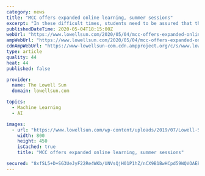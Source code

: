```yaml
---
category: news
title: "MCC offers expanded online learning, summer sessions"
excerpt: "In these difficult times, students need to be assured that they are receiving an education from an institution with a proven track record of success in online learning. Middlesex Community College"
publishedDateTime: 2020-05-04T18:15:00Z
webUrl: "https://www.lowellsun.com/2020/05/04/mcc-offers-expanded-online-learning-summer-sessions/"
ampWebUrl: "https://www.lowellsun.com/2020/05/04/mcc-offers-expanded-online-learning-summer-sessions/amp/"
cdnAmpWebUrl: "https://www-lowellsun-com.cdn.ampproject.org/c/s/www.lowellsun.com/2020/05/04/mcc-offers-expanded-online-learning-summer-sessions/amp/"
type: article
quality: 44
heat: 44
published: false

provider:
  name: The Lowell Sun
  domain: lowellsun.com

topics:
  - Machine Learning
  - AI

images:
  - url: "https://www.lowellsun.com/wp-content/uploads/2019/07/Lowell-Sun-fallback-image.jpg"
    width: 800
    height: 450
    isCached: true
    title: "MCC offers expanded online learning, summer sessions"

secured: "8xfSL5+D+SG3UeJyF22Re4WKb/UNVsQjH01P1hZ/nCX9B1BwHCpd59WQVOAEB8Q0B7nBtv44Np96bcrpHkxfYEmVeYk534UX1MmkNBY3c/xFRXu54dwGVa0TelFXWaIIw3w953B5dtWlsajb45kH5kSkqjA+l8jOUOJXTfrAYqLGrqHmheOo5FjiNPtRZ1Mf2xIM5JnK4uTMGF4vjv1phrEadStgekliOUZETPHB6VwdQ+1+PC5JHLAIHoir8T/2i5OsbEGeSShfG7qX2v8l5aje8OD8a4D3TmDHMc1LGaMqrHsd7i+IOZfY/hucM7Xb;ooAn9eGArwdPSsJWdFdkAg=="
---
```



